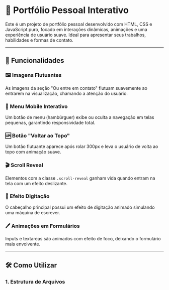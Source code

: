 # 🎨 Portfólio Pessoal Interativo

Este é um projeto de portfólio pessoal desenvolvido com HTML, CSS e JavaScript puro, focado em interações dinâmicas, animações e uma experiência de usuário suave. Ideal para apresentar seus trabalhos, habilidades e formas de contato.

---

## 📌 Funcionalidades

### 🖼️ Imagens Flutuantes

As imagens da seção "Ou entre em contato" flutuam suavemente ao entrarem na visualização, chamando a atenção do usuário.

### 📱 Menu Mobile Interativo

Um botão de menu (hambúrguer) exibe ou oculta a navegação em telas pequenas, garantindo responsividade total.

### 🆙 Botão "Voltar ao Topo"

Um botão flutuante aparece após rolar 300px e leva o usuário de volta ao topo com animação suave.

### 🎬 Scroll Reveal

Elementos com a classe `.scroll-reveal` ganham vida quando entram na tela com um efeito deslizante.

### 💬 Efeito Digitação

O cabeçalho principal possui um efeito de digitação animado simulando uma máquina de escrever.

### 🖊️ Animações em Formulários

Inputs e textareas são animados com efeito de foco, deixando o formulário mais envolvente.

---

## 🛠️ Como Utilizar

### 1. Estrutura de Arquivos

